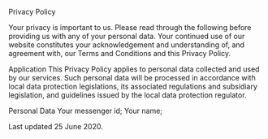 Privacy Policy

Your privacy is important to us. 
Please read through the following before providing us with any of your personal data. 
Your continued use of our website constitutes your acknowledgement and understanding of, and agreement with, our Terms and Conditions and this Privacy Policy.

Application
This Privacy Policy applies to personal data collected and used by our services. 
Such personal data will be processed in accordance with  local data protection legislations, its associated regulations and subsidiary legislation, and guidelines issued by the local data protection regulator. 

Personal Data
Your messenger id;
Your name;

Last updated 25 June 2020.

